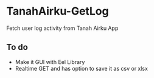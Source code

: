 # TanahAirku-GetLog
 Fetch user log activity from Tanah Airku App
## To do
- Make it GUI with Eel Library
- Realtime GET and has option to save it as csv or xlsx
